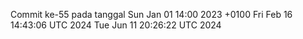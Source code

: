 Commit ke-55 pada tanggal Sun Jan 01 14:00 2023 +0100
Fri Feb 16 14:43:06 UTC 2024
Tue Jun 11 20:26:22 UTC 2024
